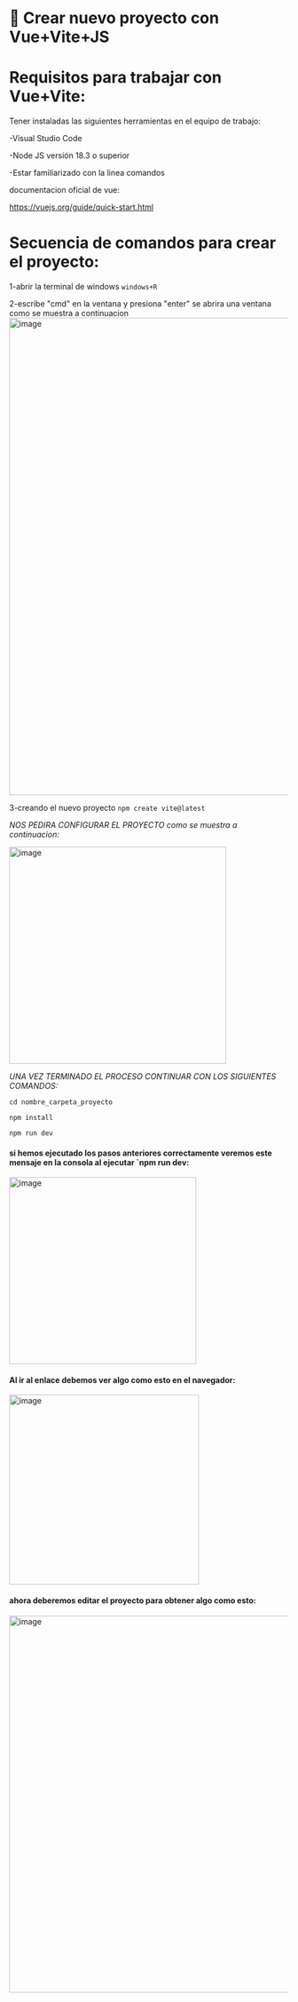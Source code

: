 # 💼 Crear nuevo proyecto con Vue+Vite+JS

# Requisitos para trabajar con Vue+Vite:

Tener instaladas las siguientes herramientas en el equipo de trabajo:

-Visual Studio Code

-Node JS versión 18.3 o superior

-Estar familiarizado con la linea comandos


documentacion oficial de vue:

https://vuejs.org/guide/quick-start.html


# Secuencia de comandos para crear el proyecto:
1-abrir la terminal de windows
`windows+R`

2-escribe "cmd" en la ventana y presiona "enter"
se abrira una ventana como se muestra a continuacion
<img width="860" alt="image" src="https://github.com/user-attachments/assets/74922269-b92a-40b2-ae37-b5f73a4af613" />

3-creando el nuevo proyecto 
`npm create vite@latest`

*NOS PEDIRA CONFIGURAR EL PROYECTO como se muestra a continuacion:*

<img width="391" alt="image" src="https://github.com/user-attachments/assets/73a3b6c2-8449-414b-9671-0e77b30ac801" />


*UNA VEZ TERMINADO EL PROCESO CONTINUAR CON LOS SIGUIENTES COMANDOS:*

 `cd nombre_carpeta_proyecto`
 
 `npm install`
 
 `npm run dev`

#### si hemos ejecutado los pasos anteriores correctamente veremos este mensaje en la consola al ejecutar `npm run dev:
<img width="337" alt="image" src="https://github.com/user-attachments/assets/76d1af4f-8467-49a3-96e2-ddb80dfb6853" />


#### Al ir al enlace debemos ver algo como esto en el navegador:
<img width="342" alt="image" src="https://github.com/user-attachments/assets/bccc7af8-4115-4f7a-bc5f-332c8fc7cad1" />


#### ahora deberemos editar el proyecto para obtener algo como esto:
<img width="679" alt="image" src="https://github.com/user-attachments/assets/5d270641-dbd3-4d7d-a301-a96e96a687c4" />

